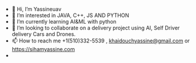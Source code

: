 - 👋 Hi, I’m Yassineuav
- 👀 I’m interested in JAVA, C++, JS AND PYTHON
- 🌱 I’m currently learning AI&ML with python
- 💞️ I’m looking to collaborate on a delivery project using AI, Self Driver delivery Cars and Drones.
- 📫 How to reach me +1(510)332-5539 , khaidouchyassine@gmail.com or https://sihamyassine.com
- 
<!---
yassineuav/ is a ✨ special ✨ repository because its `README.md` (this file) appears on your GitHub profile.
You can click the Preview link to take a look at your changes.
--->
